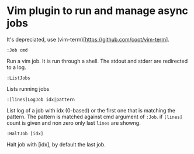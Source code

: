 # Vim plugin to run and manage async jobs

It's depreciated, use (vim-term)[https://github.com/coot/vim-term].

```viml
:Job cmd
```
Run a vim job.  It is run through a shell.  The stdout and stderr are
redirected to a log.

```viml
:ListJobs
```
Lists running jobs

```viml
:[lines]LogJob idx|pattern
```
List log of a job with idx (0-based) or the first one that is matching the
pattern.  The pattern is matched against cmd argument of `:Job`.  if `[lines]`
count is given and non zero only last `lines` are showng.

```viml
:HaltJob [idx]
```
Halt job with [idx], by default the last job.
